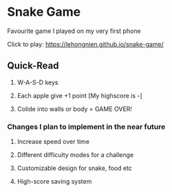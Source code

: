 # Snake Game
Favourite game I played on my very first phone

Click to play: https://lehongnien.github.io/snake-game/

## Quick-Read
1. W-A-S-D keys

2. Each apple give +1 point [My highscore is -]

3. Colide into walls or body = GAME OVER!

### Changes I plan to implement in the near future

1. Increase speed over time

2. Different difficulty modes for a challenge

3. Customizable design for snake, food etc

4. High-score saving system
